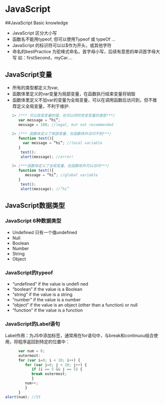 # JavaScript
##JavaScript Basic knowledge
* JavaScript 区分大小写
* 函数名不能用typeof, 但可以使用Typeof 或 typeOf ...
* JavaScript 的标识符可以以$作为开头，或其他字符
* 命名的bestPractice 为驼峰式命名，首字母小写，后续有意思的单词首字母大写 如：firstSecond，myCar....

## JavaScript变量
* 所有的类型都定义为var, 
* 函数体里定义的var变量为局部变量，在函数执行结束变量将销毁
* 函数体里定义不加var的变量为全局变量，可以在调用函数后访问到，但不推荐定义全局变量，不利于维护.
```javascript
   1> /*** 可以改变变量的值，也可以同时改变变量的类型***/
      var message = “hi”;
      message = 100; //legal, but not recommended
   
   2> /*** 函数体定义了局部变量，在函数体外访问不到***/
      function test(){
        var message = “hi”; //local variable
      }
       test();
       alert(message); //error!
    
   3> /***函数体定义了全局变量，在函数体外可以访问***/
      function test(){
         message = “hi”; //global variable
      }
       test();
       alert(message); //”hi”
```

## JavaScript数据类型
### JavaScript 6种数据类型
   * Undefined  只有一个值undefined
   * Null
   * Boolean
   * Number
   * String
   * Object
  
### JavaScript的typeof
   * “undefined” if the value is undefi ned
   * “boolean” if the value is a Boolean
   * “string” if the value is a string
   * “number” if the value is a number
   * “object” if the value is an object (other than a function) or null
   * “function” if the value is a function

### JavaScript的Label语句
   Label作用：为JS中添加标签，通常用在for语句中，与break和continuou结合使用，将程序返回到特定的位置中：
    
```javascript
      var num = 0;
      outermost:
      for (var i=0; i < 10; i++) {
         for (var j=0; j < 10; j++) {
            if (i == 5 && j == 5) {
            break outermost;
            }
         num++;
         }
      }
alert(num); //55
```



